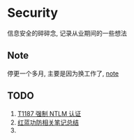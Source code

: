 # Security

信息安全的碎碎念, 记录从业期间的一些想法

## Note

停更一个多月, 主要是因为换工作了, [note](./Note/2021-12-05.md)

## TODO

1. [T1187 强制 NTLM 认证](https://www.secpulse.com/archives/158433.html)
2. [红蓝功防相关笔记总结](https://www.ascotbe.com/2020/08/03/IntranetPenetration/)
3. 